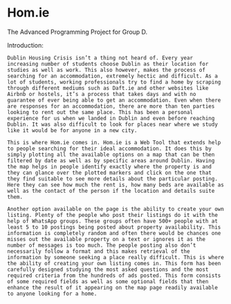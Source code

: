 # Hom.ie
The Advanced Programming Project for Group D.


Introduction: 

	Dublin Housing Crisis isn’t a thing not heard of. Every year increasing number of students choose Dublin as their location for studies as well as work. This also however, makes the process of searching for an accommodation, extremely hectic and difficult. As a lot of students, working professionals try to find a home by scraping through different mediums such as Daft.ie and other websites like Airbnb or hostels, it’s a process that takes days and with no guarantee of ever being able to get an accommodation. Even when there are responses for an accommodation, there are more than ten parties looking to rent out the same place. This has been a personal experience for us when we landed in Dublin and even before reaching Dublin. It was also difficult to look for places near where we study like it would be for anyone in a new city.
 
	This is where Hom.ie comes in. Hom.ie is a Web Tool that extends help to people searching for their ideal accommodation. It does this by simply plotting all the available options on a map that can be then filtered by date as well as by specific areas around Dublin. Having the map helps in people identify exactly where the property is and they can glance over the plotted markers and click on the one that they find suitable to see more details about the particular posting. Here they can see how much the rent is, how many beds are available as well as the contact of the person if the location and details suite them.

	Another option available on the page is the ability to create your own listing. Plenty of the people who post their listings do it with the help of WhatsApp groups. These groups often have 500+ people with at least 5 to 10 postings being posted about property availability. This information is completely random and often there would be chances one misses out the available property on a text or ignores it as the number of messages is too much. The people posting also don’t necessarily follow a format and this makes retrieval of the information by someone seeking a place really difficult. This is where the ability of creating your own listing comes in. This form has been carefully designed studying the most asked questions and the most required criteria from the hundreds of ads posted. This form consists of some required fields as well as some optional fields that then enhance the result of it appearing on the map page readily available to anyone looking for a home.
